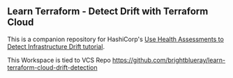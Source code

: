 ## Learn Terraform - Detect Drift with Terraform Cloud

This is a companion repository for HashiCorp's [Use Health Assessments to Detect Infrastructure Drift
tutorial](https://developer.hashicorp.com/terraform/tutorials/cloud/drift-detection).

This Workspace is tied to VCS Repo https://github.com/brightblueray/learn-terraform-cloud-drift-detection
